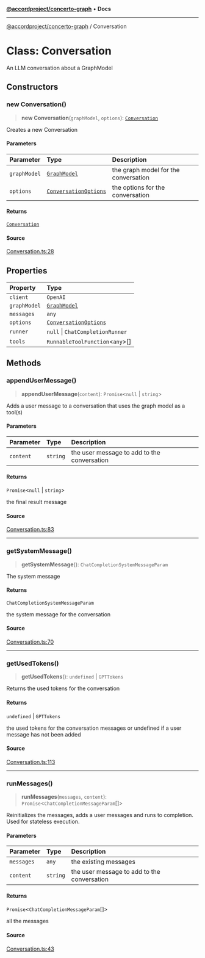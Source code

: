 [**@accordproject/concerto-graph**](../README.md) • **Docs**

***

[@accordproject/concerto-graph](../README.md) / Conversation

# Class: Conversation

An LLM conversation about a GraphModel

## Constructors

### new Conversation()

> **new Conversation**(`graphModel`, `options`): [`Conversation`](Conversation.md)

Creates a new Conversation

#### Parameters

| Parameter | Type | Description |
| :------ | :------ | :------ |
| `graphModel` | [`GraphModel`](GraphModel.md) | the graph model for the conversation |
| `options` | [`ConversationOptions`](../type-aliases/ConversationOptions.md) | the options for the conversation |

#### Returns

[`Conversation`](Conversation.md)

#### Source

[Conversation.ts:28](https://github.com/accordproject/lab-concerto-graph/blob/9e94edc926719638323f93597ac11c7873b63663/src/Conversation.ts#L28)

## Properties

| Property | Type |
| :------ | :------ |
| `client` | `OpenAI` |
| `graphModel` | [`GraphModel`](GraphModel.md) |
| `messages` | `any` |
| `options` | [`ConversationOptions`](../type-aliases/ConversationOptions.md) |
| `runner` | `null` \| `ChatCompletionRunner` |
| `tools` | `RunnableToolFunction`\<`any`\>[] |

## Methods

### appendUserMessage()

> **appendUserMessage**(`content`): `Promise`\<`null` \| `string`\>

Adds a user message to a conversation that uses the
graph model as a tool(s)

#### Parameters

| Parameter | Type | Description |
| :------ | :------ | :------ |
| `content` | `string` | the user message to add to the conversation |

#### Returns

`Promise`\<`null` \| `string`\>

the final result message

#### Source

[Conversation.ts:83](https://github.com/accordproject/lab-concerto-graph/blob/9e94edc926719638323f93597ac11c7873b63663/src/Conversation.ts#L83)

***

### getSystemMessage()

> **getSystemMessage**(): `ChatCompletionSystemMessageParam`

The system message

#### Returns

`ChatCompletionSystemMessageParam`

the system message for the conversation

#### Source

[Conversation.ts:70](https://github.com/accordproject/lab-concerto-graph/blob/9e94edc926719638323f93597ac11c7873b63663/src/Conversation.ts#L70)

***

### getUsedTokens()

> **getUsedTokens**(): `undefined` \| `GPTTokens`

Returns the used tokens for the conversation

#### Returns

`undefined` \| `GPTTokens`

the used tokens for the conversation messages
or undefined if a user message has not been added

#### Source

[Conversation.ts:113](https://github.com/accordproject/lab-concerto-graph/blob/9e94edc926719638323f93597ac11c7873b63663/src/Conversation.ts#L113)

***

### runMessages()

> **runMessages**(`messages`, `content`): `Promise`\<`ChatCompletionMessageParam`[]\>

Reinitializes the messages, adds a user messages and runs
to completion. Used for stateless execution.

#### Parameters

| Parameter | Type | Description |
| :------ | :------ | :------ |
| `messages` | `any` | the existing messages |
| `content` | `string` | the user message to add to the conversation |

#### Returns

`Promise`\<`ChatCompletionMessageParam`[]\>

all the messages

#### Source

[Conversation.ts:43](https://github.com/accordproject/lab-concerto-graph/blob/9e94edc926719638323f93597ac11c7873b63663/src/Conversation.ts#L43)
